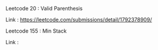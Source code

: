 Leetcode 20 : Valid Parenthesis

Link : https://leetcode.com/submissions/detail/1792378909/

Leetcode 155 : Min Stack 

Link : 